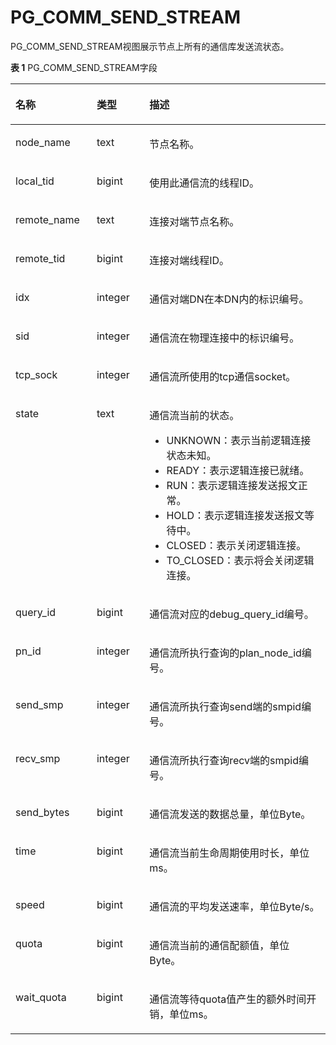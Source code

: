 # PG\_COMM\_SEND\_STREAM<a name="ZH-CN_TOPIC_0311526904"></a>

PG\_COMM\_SEND\_STREAM视图展示节点上所有的通信库发送流状态。

**表 1**  PG\_COMM\_SEND\_STREAM字段

<a name="zh-cn_topic_0059779141_t347cb33a617f424983bc774729d9754d"></a>
<table><thead align="left"><tr id="zh-cn_topic_0059779141_r22759717fee04722b332b5aa36eb6071"><th class="cellrowborder" valign="top" width="25.77%" id="mcps1.2.4.1.1"><p id="zh-cn_topic_0059779141_aa8d22f4ec051443f9d48ac60d60307ec"><a name="zh-cn_topic_0059779141_aa8d22f4ec051443f9d48ac60d60307ec"></a><a name="zh-cn_topic_0059779141_aa8d22f4ec051443f9d48ac60d60307ec"></a>名称</p>
</th>
<th class="cellrowborder" valign="top" width="16.73%" id="mcps1.2.4.1.2"><p id="zh-cn_topic_0059779141_a87deff6c06364fb1bcfd093ef1db72e0"><a name="zh-cn_topic_0059779141_a87deff6c06364fb1bcfd093ef1db72e0"></a><a name="zh-cn_topic_0059779141_a87deff6c06364fb1bcfd093ef1db72e0"></a>类型</p>
</th>
<th class="cellrowborder" valign="top" width="57.49999999999999%" id="mcps1.2.4.1.3"><p id="zh-cn_topic_0059779141_a320ce78ad03744c8bd4637d90543866f"><a name="zh-cn_topic_0059779141_a320ce78ad03744c8bd4637d90543866f"></a><a name="zh-cn_topic_0059779141_a320ce78ad03744c8bd4637d90543866f"></a>描述</p>
</th>
</tr>
</thead>
<tbody><tr id="zh-cn_topic_0059779141_rdc67d033ebee4db7a851e50a9435e166"><td class="cellrowborder" valign="top" width="25.77%" headers="mcps1.2.4.1.1 "><p id="zh-cn_topic_0059779141_a9453df7f12bf42f7be00d2db2171dd7d"><a name="zh-cn_topic_0059779141_a9453df7f12bf42f7be00d2db2171dd7d"></a><a name="zh-cn_topic_0059779141_a9453df7f12bf42f7be00d2db2171dd7d"></a>node_name</p>
</td>
<td class="cellrowborder" valign="top" width="16.73%" headers="mcps1.2.4.1.2 "><p id="zh-cn_topic_0059779141_zh-cn_topic_0058965809_p457674145755"><a name="zh-cn_topic_0059779141_zh-cn_topic_0058965809_p457674145755"></a><a name="zh-cn_topic_0059779141_zh-cn_topic_0058965809_p457674145755"></a>text</p>
</td>
<td class="cellrowborder" valign="top" width="57.49999999999999%" headers="mcps1.2.4.1.3 "><p id="zh-cn_topic_0059779141_a4a6d55bed845491fb64b2fbb1adf7a25"><a name="zh-cn_topic_0059779141_a4a6d55bed845491fb64b2fbb1adf7a25"></a><a name="zh-cn_topic_0059779141_a4a6d55bed845491fb64b2fbb1adf7a25"></a>节点名称。</p>
</td>
</tr>
<tr id="zh-cn_topic_0059779141_rd641d0423a0c46ff86a8aa9660f58fb1"><td class="cellrowborder" valign="top" width="25.77%" headers="mcps1.2.4.1.1 "><p id="zh-cn_topic_0059779141_a79c84adb5d0840789ef750bcd7aeb44c"><a name="zh-cn_topic_0059779141_a79c84adb5d0840789ef750bcd7aeb44c"></a><a name="zh-cn_topic_0059779141_a79c84adb5d0840789ef750bcd7aeb44c"></a>local_tid</p>
</td>
<td class="cellrowborder" valign="top" width="16.73%" headers="mcps1.2.4.1.2 "><p id="zh-cn_topic_0059779141_a6fa17b75a0de4e2faf338c1edc91c014"><a name="zh-cn_topic_0059779141_a6fa17b75a0de4e2faf338c1edc91c014"></a><a name="zh-cn_topic_0059779141_a6fa17b75a0de4e2faf338c1edc91c014"></a>bigint</p>
</td>
<td class="cellrowborder" valign="top" width="57.49999999999999%" headers="mcps1.2.4.1.3 "><p id="zh-cn_topic_0059779141_a750237e9f9084346b1073e7ce1fdda0e"><a name="zh-cn_topic_0059779141_a750237e9f9084346b1073e7ce1fdda0e"></a><a name="zh-cn_topic_0059779141_a750237e9f9084346b1073e7ce1fdda0e"></a>使用此通信流的线程ID。</p>
</td>
</tr>
<tr id="zh-cn_topic_0059779141_r6dd0b541838f47218323795d6cb19ef4"><td class="cellrowborder" valign="top" width="25.77%" headers="mcps1.2.4.1.1 "><p id="zh-cn_topic_0059779141_a658a6b0df0654144be80452802c7daba"><a name="zh-cn_topic_0059779141_a658a6b0df0654144be80452802c7daba"></a><a name="zh-cn_topic_0059779141_a658a6b0df0654144be80452802c7daba"></a>remote_name</p>
</td>
<td class="cellrowborder" valign="top" width="16.73%" headers="mcps1.2.4.1.2 "><p id="zh-cn_topic_0059779141_ade4d55ed34744c4bbb83a4c0e96f2270"><a name="zh-cn_topic_0059779141_ade4d55ed34744c4bbb83a4c0e96f2270"></a><a name="zh-cn_topic_0059779141_ade4d55ed34744c4bbb83a4c0e96f2270"></a>text</p>
</td>
<td class="cellrowborder" valign="top" width="57.49999999999999%" headers="mcps1.2.4.1.3 "><p id="zh-cn_topic_0059779141_a64e200877357461a88349d83a5464fb9"><a name="zh-cn_topic_0059779141_a64e200877357461a88349d83a5464fb9"></a><a name="zh-cn_topic_0059779141_a64e200877357461a88349d83a5464fb9"></a>连接对端节点名称。</p>
</td>
</tr>
<tr id="zh-cn_topic_0059779141_r50e5e2f3ae274197b65896ecc80c4669"><td class="cellrowborder" valign="top" width="25.77%" headers="mcps1.2.4.1.1 "><p id="zh-cn_topic_0059779141_a53f738a7d0304642b38c68a8d4513f12"><a name="zh-cn_topic_0059779141_a53f738a7d0304642b38c68a8d4513f12"></a><a name="zh-cn_topic_0059779141_a53f738a7d0304642b38c68a8d4513f12"></a>remote_tid</p>
</td>
<td class="cellrowborder" valign="top" width="16.73%" headers="mcps1.2.4.1.2 "><p id="zh-cn_topic_0059779141_ade7bd248b04444bb84a8ae3c2bdeccbe"><a name="zh-cn_topic_0059779141_ade7bd248b04444bb84a8ae3c2bdeccbe"></a><a name="zh-cn_topic_0059779141_ade7bd248b04444bb84a8ae3c2bdeccbe"></a>bigint</p>
</td>
<td class="cellrowborder" valign="top" width="57.49999999999999%" headers="mcps1.2.4.1.3 "><p id="zh-cn_topic_0059779141_zh-cn_topic_0058965809_p199576145755"><a name="zh-cn_topic_0059779141_zh-cn_topic_0058965809_p199576145755"></a><a name="zh-cn_topic_0059779141_zh-cn_topic_0058965809_p199576145755"></a>连接对端线程ID。</p>
</td>
</tr>
<tr id="zh-cn_topic_0059779141_r2b504298f4f24bb7a18a037c0ea1652a"><td class="cellrowborder" valign="top" width="25.77%" headers="mcps1.2.4.1.1 "><p id="zh-cn_topic_0059779141_aff296e75327c42478fc4577250d50c4c"><a name="zh-cn_topic_0059779141_aff296e75327c42478fc4577250d50c4c"></a><a name="zh-cn_topic_0059779141_aff296e75327c42478fc4577250d50c4c"></a>idx</p>
</td>
<td class="cellrowborder" valign="top" width="16.73%" headers="mcps1.2.4.1.2 "><p id="zh-cn_topic_0059779141_aea1a8ad406814b3d9f48bf63a6d34143"><a name="zh-cn_topic_0059779141_aea1a8ad406814b3d9f48bf63a6d34143"></a><a name="zh-cn_topic_0059779141_aea1a8ad406814b3d9f48bf63a6d34143"></a>integer</p>
</td>
<td class="cellrowborder" valign="top" width="57.49999999999999%" headers="mcps1.2.4.1.3 "><p id="zh-cn_topic_0059779141_a5585fdc82d4940c9a5b85f10b360c233"><a name="zh-cn_topic_0059779141_a5585fdc82d4940c9a5b85f10b360c233"></a><a name="zh-cn_topic_0059779141_a5585fdc82d4940c9a5b85f10b360c233"></a>通信对端DN在本DN内的标识编号。</p>
</td>
</tr>
<tr id="zh-cn_topic_0059779141_r526e13e4f23a4efe8d38bd8444f75233"><td class="cellrowborder" valign="top" width="25.77%" headers="mcps1.2.4.1.1 "><p id="zh-cn_topic_0059779141_af37f8c16a0304606bacb317bf7e17158"><a name="zh-cn_topic_0059779141_af37f8c16a0304606bacb317bf7e17158"></a><a name="zh-cn_topic_0059779141_af37f8c16a0304606bacb317bf7e17158"></a>sid</p>
</td>
<td class="cellrowborder" valign="top" width="16.73%" headers="mcps1.2.4.1.2 "><p id="zh-cn_topic_0059779141_zh-cn_topic_0058965809_p33970037972"><a name="zh-cn_topic_0059779141_zh-cn_topic_0058965809_p33970037972"></a><a name="zh-cn_topic_0059779141_zh-cn_topic_0058965809_p33970037972"></a>integer</p>
</td>
<td class="cellrowborder" valign="top" width="57.49999999999999%" headers="mcps1.2.4.1.3 "><p id="zh-cn_topic_0059779141_zh-cn_topic_0058965809_p198964145755"><a name="zh-cn_topic_0059779141_zh-cn_topic_0058965809_p198964145755"></a><a name="zh-cn_topic_0059779141_zh-cn_topic_0058965809_p198964145755"></a>通信流在物理连接中的标识编号。</p>
</td>
</tr>
<tr id="zh-cn_topic_0059779141_r62ec42c66d314f60bcd6861d0929ebe3"><td class="cellrowborder" valign="top" width="25.77%" headers="mcps1.2.4.1.1 "><p id="zh-cn_topic_0059779141_a94f87b0418b640ac96f521d726796ea8"><a name="zh-cn_topic_0059779141_a94f87b0418b640ac96f521d726796ea8"></a><a name="zh-cn_topic_0059779141_a94f87b0418b640ac96f521d726796ea8"></a>tcp_sock</p>
</td>
<td class="cellrowborder" valign="top" width="16.73%" headers="mcps1.2.4.1.2 "><p id="zh-cn_topic_0059779141_zh-cn_topic_0058965809_p39628136972"><a name="zh-cn_topic_0059779141_zh-cn_topic_0058965809_p39628136972"></a><a name="zh-cn_topic_0059779141_zh-cn_topic_0058965809_p39628136972"></a>integer</p>
</td>
<td class="cellrowborder" valign="top" width="57.49999999999999%" headers="mcps1.2.4.1.3 "><p id="zh-cn_topic_0059779141_ae57647c6b82c4f65a44a36c9a3b868ac"><a name="zh-cn_topic_0059779141_ae57647c6b82c4f65a44a36c9a3b868ac"></a><a name="zh-cn_topic_0059779141_ae57647c6b82c4f65a44a36c9a3b868ac"></a>通信流所使用的tcp通信socket。</p>
</td>
</tr>
<tr id="zh-cn_topic_0059779141_ra4fcd54101f4402eb0fa073caeb20ba0"><td class="cellrowborder" valign="top" width="25.77%" headers="mcps1.2.4.1.1 "><p id="zh-cn_topic_0059779141_a2cf2a388f7974553a3951bbffe56a18f"><a name="zh-cn_topic_0059779141_a2cf2a388f7974553a3951bbffe56a18f"></a><a name="zh-cn_topic_0059779141_a2cf2a388f7974553a3951bbffe56a18f"></a>state</p>
</td>
<td class="cellrowborder" valign="top" width="16.73%" headers="mcps1.2.4.1.2 "><p id="zh-cn_topic_0059779141_a3ee979c5ac274b2e80bd57b286cc2ce3"><a name="zh-cn_topic_0059779141_a3ee979c5ac274b2e80bd57b286cc2ce3"></a><a name="zh-cn_topic_0059779141_a3ee979c5ac274b2e80bd57b286cc2ce3"></a>text</p>
</td>
<td class="cellrowborder" valign="top" width="57.49999999999999%" headers="mcps1.2.4.1.3 "><p id="zh-cn_topic_0059779141_a24c291507dea480c80264d0e15a0b928"><a name="zh-cn_topic_0059779141_a24c291507dea480c80264d0e15a0b928"></a><a name="zh-cn_topic_0059779141_a24c291507dea480c80264d0e15a0b928"></a>通信流当前的状态。</p>
<a name="ul1326154815220"></a><a name="ul1326154815220"></a><ul id="ul1326154815220"><li>UNKNOWN：表示当前逻辑连接状态未知。</li><li>READY：表示逻辑连接已就绪。</li><li>RUN：表示逻辑连接发送报文正常。</li><li>HOLD：表示逻辑连接发送报文等待中。</li><li>CLOSED：表示关闭逻辑连接。</li><li>TO_CLOSED：表示将会关闭逻辑连接。</li></ul>
</td>
</tr>
<tr id="zh-cn_topic_0059779141_r6d7ed552745b4444850bbb6b489017a4"><td class="cellrowborder" valign="top" width="25.77%" headers="mcps1.2.4.1.1 "><p id="zh-cn_topic_0059779141_a47333f97cd5c4ad98d04393c9ae5e194"><a name="zh-cn_topic_0059779141_a47333f97cd5c4ad98d04393c9ae5e194"></a><a name="zh-cn_topic_0059779141_a47333f97cd5c4ad98d04393c9ae5e194"></a>query_id</p>
</td>
<td class="cellrowborder" valign="top" width="16.73%" headers="mcps1.2.4.1.2 "><p id="zh-cn_topic_0059779141_zh-cn_topic_0058965809_p21734989973"><a name="zh-cn_topic_0059779141_zh-cn_topic_0058965809_p21734989973"></a><a name="zh-cn_topic_0059779141_zh-cn_topic_0058965809_p21734989973"></a>bigint</p>
</td>
<td class="cellrowborder" valign="top" width="57.49999999999999%" headers="mcps1.2.4.1.3 "><p id="zh-cn_topic_0059779141_a752f44b7b1af4c1badfc5d4bdd3a961c"><a name="zh-cn_topic_0059779141_a752f44b7b1af4c1badfc5d4bdd3a961c"></a><a name="zh-cn_topic_0059779141_a752f44b7b1af4c1badfc5d4bdd3a961c"></a>通信流对应的debug_query_id编号。</p>
</td>
</tr>
<tr id="zh-cn_topic_0059779141_rc0c735febb6743c2a3c8df672cd27800"><td class="cellrowborder" valign="top" width="25.77%" headers="mcps1.2.4.1.1 "><p id="zh-cn_topic_0059779141_a57e554449d0e4f2ab915200a0c9eb2f0"><a name="zh-cn_topic_0059779141_a57e554449d0e4f2ab915200a0c9eb2f0"></a><a name="zh-cn_topic_0059779141_a57e554449d0e4f2ab915200a0c9eb2f0"></a>pn_id</p>
</td>
<td class="cellrowborder" valign="top" width="16.73%" headers="mcps1.2.4.1.2 "><p id="zh-cn_topic_0059779141_zh-cn_topic_0058965809_p19932344973"><a name="zh-cn_topic_0059779141_zh-cn_topic_0058965809_p19932344973"></a><a name="zh-cn_topic_0059779141_zh-cn_topic_0058965809_p19932344973"></a>integer</p>
</td>
<td class="cellrowborder" valign="top" width="57.49999999999999%" headers="mcps1.2.4.1.3 "><p id="zh-cn_topic_0059779141_abab845739cca40a09724d7c1f63ab100"><a name="zh-cn_topic_0059779141_abab845739cca40a09724d7c1f63ab100"></a><a name="zh-cn_topic_0059779141_abab845739cca40a09724d7c1f63ab100"></a>通信流所执行查询的plan_node_id编号。</p>
</td>
</tr>
<tr id="zh-cn_topic_0059779141_r7ee3b713e086445190eb1995cb7a0f78"><td class="cellrowborder" valign="top" width="25.77%" headers="mcps1.2.4.1.1 "><p id="zh-cn_topic_0059779141_ac163b6b12fb14c1b956b49d9a5d9f9eb"><a name="zh-cn_topic_0059779141_ac163b6b12fb14c1b956b49d9a5d9f9eb"></a><a name="zh-cn_topic_0059779141_ac163b6b12fb14c1b956b49d9a5d9f9eb"></a>send_smp</p>
</td>
<td class="cellrowborder" valign="top" width="16.73%" headers="mcps1.2.4.1.2 "><p id="zh-cn_topic_0059779141_abcfe04b3c07c442eaa5d2e7694005358"><a name="zh-cn_topic_0059779141_abcfe04b3c07c442eaa5d2e7694005358"></a><a name="zh-cn_topic_0059779141_abcfe04b3c07c442eaa5d2e7694005358"></a>integer</p>
</td>
<td class="cellrowborder" valign="top" width="57.49999999999999%" headers="mcps1.2.4.1.3 "><p id="zh-cn_topic_0059779141_a091435a8efbb40b7825e5051f245fb6c"><a name="zh-cn_topic_0059779141_a091435a8efbb40b7825e5051f245fb6c"></a><a name="zh-cn_topic_0059779141_a091435a8efbb40b7825e5051f245fb6c"></a>通信流所执行查询send端的smpid编号。</p>
</td>
</tr>
<tr id="zh-cn_topic_0059779141_r1653397bc65747d1bddd4fee7379cfab"><td class="cellrowborder" valign="top" width="25.77%" headers="mcps1.2.4.1.1 "><p id="zh-cn_topic_0059779141_a1f22bfb3fac542849d0f3c9b1eb5ec86"><a name="zh-cn_topic_0059779141_a1f22bfb3fac542849d0f3c9b1eb5ec86"></a><a name="zh-cn_topic_0059779141_a1f22bfb3fac542849d0f3c9b1eb5ec86"></a>recv_smp</p>
</td>
<td class="cellrowborder" valign="top" width="16.73%" headers="mcps1.2.4.1.2 "><p id="zh-cn_topic_0059779141_aea671ff67aef4eaea2ef7970e61e8f52"><a name="zh-cn_topic_0059779141_aea671ff67aef4eaea2ef7970e61e8f52"></a><a name="zh-cn_topic_0059779141_aea671ff67aef4eaea2ef7970e61e8f52"></a>integer</p>
</td>
<td class="cellrowborder" valign="top" width="57.49999999999999%" headers="mcps1.2.4.1.3 "><p id="zh-cn_topic_0059779141_a4d305c562c6d46fd9bc9051d4276ef63"><a name="zh-cn_topic_0059779141_a4d305c562c6d46fd9bc9051d4276ef63"></a><a name="zh-cn_topic_0059779141_a4d305c562c6d46fd9bc9051d4276ef63"></a>通信流所执行查询recv端的smpid编号。</p>
</td>
</tr>
<tr id="zh-cn_topic_0059779141_r625cdb1a2d3a4346a62a797d441df582"><td class="cellrowborder" valign="top" width="25.77%" headers="mcps1.2.4.1.1 "><p id="zh-cn_topic_0059779141_ac11709a752cf448ab672a14b204c6330"><a name="zh-cn_topic_0059779141_ac11709a752cf448ab672a14b204c6330"></a><a name="zh-cn_topic_0059779141_ac11709a752cf448ab672a14b204c6330"></a>send_bytes</p>
</td>
<td class="cellrowborder" valign="top" width="16.73%" headers="mcps1.2.4.1.2 "><p id="zh-cn_topic_0059779141_aff76778f3fed4435b4944ba6c485584d"><a name="zh-cn_topic_0059779141_aff76778f3fed4435b4944ba6c485584d"></a><a name="zh-cn_topic_0059779141_aff76778f3fed4435b4944ba6c485584d"></a>bigint</p>
</td>
<td class="cellrowborder" valign="top" width="57.49999999999999%" headers="mcps1.2.4.1.3 "><p id="zh-cn_topic_0059779141_ab25ba1958de24c61b951a659800fbd0e"><a name="zh-cn_topic_0059779141_ab25ba1958de24c61b951a659800fbd0e"></a><a name="zh-cn_topic_0059779141_ab25ba1958de24c61b951a659800fbd0e"></a>通信流发送的数据总量，单位Byte。</p>
</td>
</tr>
<tr id="zh-cn_topic_0059779141_r09217148be1744d9b844e535836b40e1"><td class="cellrowborder" valign="top" width="25.77%" headers="mcps1.2.4.1.1 "><p id="zh-cn_topic_0059779141_aaefdc99d86744195bca264e383a6e743"><a name="zh-cn_topic_0059779141_aaefdc99d86744195bca264e383a6e743"></a><a name="zh-cn_topic_0059779141_aaefdc99d86744195bca264e383a6e743"></a>time</p>
</td>
<td class="cellrowborder" valign="top" width="16.73%" headers="mcps1.2.4.1.2 "><p id="zh-cn_topic_0059779141_a7a673be5d3b54767b8b01ef4d2c90194"><a name="zh-cn_topic_0059779141_a7a673be5d3b54767b8b01ef4d2c90194"></a><a name="zh-cn_topic_0059779141_a7a673be5d3b54767b8b01ef4d2c90194"></a>bigint</p>
</td>
<td class="cellrowborder" valign="top" width="57.49999999999999%" headers="mcps1.2.4.1.3 "><p id="zh-cn_topic_0059779141_af3d686b2f0cf4d73897fe86ef1e6d6b2"><a name="zh-cn_topic_0059779141_af3d686b2f0cf4d73897fe86ef1e6d6b2"></a><a name="zh-cn_topic_0059779141_af3d686b2f0cf4d73897fe86ef1e6d6b2"></a>通信流当前生命周期使用时长，单位ms。</p>
</td>
</tr>
<tr id="zh-cn_topic_0059779141_rea48d0bdd3f8455eb531c65d69db545c"><td class="cellrowborder" valign="top" width="25.77%" headers="mcps1.2.4.1.1 "><p id="zh-cn_topic_0059779141_zh-cn_topic_0058965809_p166891145755"><a name="zh-cn_topic_0059779141_zh-cn_topic_0058965809_p166891145755"></a><a name="zh-cn_topic_0059779141_zh-cn_topic_0058965809_p166891145755"></a>speed</p>
</td>
<td class="cellrowborder" valign="top" width="16.73%" headers="mcps1.2.4.1.2 "><p id="zh-cn_topic_0059779141_a7e2b74bd093e4e1aaccc3142ba431f9a"><a name="zh-cn_topic_0059779141_a7e2b74bd093e4e1aaccc3142ba431f9a"></a><a name="zh-cn_topic_0059779141_a7e2b74bd093e4e1aaccc3142ba431f9a"></a>bigint</p>
</td>
<td class="cellrowborder" valign="top" width="57.49999999999999%" headers="mcps1.2.4.1.3 "><p id="zh-cn_topic_0059779141_a85f281298f154ce29a74ec3f9531e9ff"><a name="zh-cn_topic_0059779141_a85f281298f154ce29a74ec3f9531e9ff"></a><a name="zh-cn_topic_0059779141_a85f281298f154ce29a74ec3f9531e9ff"></a>通信流的平均发送速率，单位Byte/s。</p>
</td>
</tr>
<tr id="zh-cn_topic_0059779141_rcf1b7357423845f8b119ffdd7d1e6a9e"><td class="cellrowborder" valign="top" width="25.77%" headers="mcps1.2.4.1.1 "><p id="zh-cn_topic_0059779141_a3d99d8eccd084f14805223a31f64c400"><a name="zh-cn_topic_0059779141_a3d99d8eccd084f14805223a31f64c400"></a><a name="zh-cn_topic_0059779141_a3d99d8eccd084f14805223a31f64c400"></a>quota</p>
</td>
<td class="cellrowborder" valign="top" width="16.73%" headers="mcps1.2.4.1.2 "><p id="zh-cn_topic_0059779141_af59d9aaa31794598b421c5fc5c9daa43"><a name="zh-cn_topic_0059779141_af59d9aaa31794598b421c5fc5c9daa43"></a><a name="zh-cn_topic_0059779141_af59d9aaa31794598b421c5fc5c9daa43"></a>bigint</p>
</td>
<td class="cellrowborder" valign="top" width="57.49999999999999%" headers="mcps1.2.4.1.3 "><p id="zh-cn_topic_0059779141_a2576fb9c7b0d4237b024c41ad6e72606"><a name="zh-cn_topic_0059779141_a2576fb9c7b0d4237b024c41ad6e72606"></a><a name="zh-cn_topic_0059779141_a2576fb9c7b0d4237b024c41ad6e72606"></a>通信流当前的通信配额值，单位Byte。</p>
</td>
</tr>
<tr id="zh-cn_topic_0059779141_r4635142c17df4b65ab1dfd7331fb976e"><td class="cellrowborder" valign="top" width="25.77%" headers="mcps1.2.4.1.1 "><p id="zh-cn_topic_0059779141_a04bc450f960a4911a8fe46ce1b1f9ce8"><a name="zh-cn_topic_0059779141_a04bc450f960a4911a8fe46ce1b1f9ce8"></a><a name="zh-cn_topic_0059779141_a04bc450f960a4911a8fe46ce1b1f9ce8"></a>wait_quota</p>
</td>
<td class="cellrowborder" valign="top" width="16.73%" headers="mcps1.2.4.1.2 "><p id="zh-cn_topic_0059779141_a6d233be1b9eb4cb1964133290ed6845e"><a name="zh-cn_topic_0059779141_a6d233be1b9eb4cb1964133290ed6845e"></a><a name="zh-cn_topic_0059779141_a6d233be1b9eb4cb1964133290ed6845e"></a>bigint</p>
</td>
<td class="cellrowborder" valign="top" width="57.49999999999999%" headers="mcps1.2.4.1.3 "><p id="zh-cn_topic_0059779141_aaa3aebb688014866a2c2fcbcfc2be183"><a name="zh-cn_topic_0059779141_aaa3aebb688014866a2c2fcbcfc2be183"></a><a name="zh-cn_topic_0059779141_aaa3aebb688014866a2c2fcbcfc2be183"></a>通信流等待quota值产生的额外时间开销，单位ms。</p>
</td>
</tr>
</tbody>
</table>

